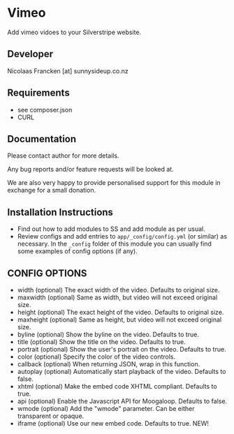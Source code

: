 Vimeo
================================================================================

Add vimeo vidoes to your Silverstripe website.


Developer
-----------------------------------------------
Nicolaas Francken [at] sunnysideup.co.nz


Requirements
-----------------------------------------------
* see composer.json
* CURL


Documentation
-----------------------------------------------
Please contact author for more details.

Any bug reports and/or feature requests will be
looked at.

We are also very happy to provide personalised support
for this module in exchange for a small donation.


Installation Instructions
-----------------------------------------------
 * Find out how to add modules to SS and add module as per usual.
 * Review configs and add entries to `app/_config/config.yml`
(or similar) as necessary.
In the `_config` folder of this module
you can usually find some examples of config options (if any).

CONFIG OPTIONS
-----------------------------------------------

* width (optional) The exact width of the video. Defaults to original size.
* maxwidth (optional) Same as width, but video will not exceed original size.
* height (optional) The exact height of the video. Defaults to original size.
* maxheight (optional) Same as height, but video will not exceed original size.
* byline (optional) Show the byline on the video. Defaults to true.
* title (optional) Show the title on the video. Defaults to true.
* portrait (optional) Show the user's portrait on the video. Defaults to true.
* color (optional) Specify the color of the video controls.
* callback (optional) When returning JSON, wrap in this function.
* autoplay (optional) Automatically start playback of the video. Defaults to false.
* xhtml (optional) Make the embed code XHTML compliant. Defaults to true.
* api (optional) Enable the Javascript API for Moogaloop. Defaults to false.
* wmode (optional) Add the "wmode" parameter. Can be either transparent or opaque.
* iframe (optional) Use our new embed code. Defaults to true. NEW!
